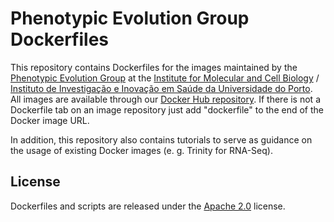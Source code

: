 # Phenotypic Evolution Group Dockerfiles

This repository contains Dockerfiles for the images maintained by the [Phenotypic Evolution Group](http://www.i3s.up.pt/research-groups/neurobiology-and-neurologic-disorders/phenotypic-evolution) at the [Institute for Molecular and Cell Biology](https://www.ibmc.up.pt/) / [Instituto de Investigação e Inovação em Saúde da Universidade do Porto](https://www.i3s.up.pt/). All images are available through our [Docker Hub repository](https://hub.docker.com/u/pegi3s/). If there is not a Dockerfile tab on an image repository just add "dockerfile" to the end of the Docker image URL.

In addition, this repository also contains tutorials to serve as guidance on the usage of existing Docker images (e. g. Trinity for RNA-Seq).

## License

Dockerfiles and scripts are released under the [Apache 2.0](http://www.apache.org/licenses/LICENSE-2.0) license.
